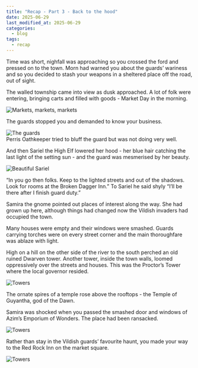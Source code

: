 ```yaml
---
title: "Recap - Part 3 - Back to the hood"
date: 2025-06-29
last_modified_at: 2025-06-29
categories:
  - blog
tags:
  - recap
---
```


Time was short, nighfall was approaching so you crossed the ford and pressed on to the town.
Morn had warned you about the guards’ wariness and so you decided to stash your weapons in a sheltered place off the road, out of sight.

<div class="split-row">
<div class="split-text">
<p>
The walled township came into view as dusk approached. A lot of folk were entering, bringing carts and filled with goods - Market Day in the morning.
</p>
</div>
<div class="split-image">
<img src="{{ site.baseurl }}/assets/images/medieval-fair-2.png" alt="Markets, markets, markets"> 
</div>
</div>
<div class="split-row reverse">
<div class="split-text">
<p>
The guards stopped you and demanded to know your business. 
</p>
</div>
<div class="split-image">
<img src="{{ site.baseurl }}/assets/images/the-guards-at-market.png" alt="The guards"> 
</div>
</div>
Perris Oathkeeper tried to bluff the guard but was not doing very well. 

<div class="split-row">
<div class="split-text">
<p>
And then Sariel the High Elf lowered her hood - her blue hair catching the last light of the setting sun - and the guard was mesmerised by her beauty. 
</p>
</div>
<div class="split-image">
<img src="{{ site.baseurl }}/assets/images/beautiful-sariel.png" alt="Beautiful Sariel"> 
</div>
</div>

“In you go then folks. Keep to the lighted streets and out of the shadows. Look for rooms at the Broken Dagger Inn.” To Sariel he said shyly “I’ll be there after I finish guard duty.”

Samira the gnome pointed out places of interest along the way. She had grown up here, although things had changed now the Vildish invaders had occupied the town. 

Many houses were empty and their windows were smashed. Guards carrying torches were on every street corner and the main thoroughfare was ablaze with light.

<div class="split-row reverse">
<div class="split-text">
<p>
High on a hill on the other side of the river to the south perched an old ruined Dwarven tower. Another tower, inside the town walls, loomed oppressively over the streets and houses. This was the Proctor’s Tower where the local governor resided.
</p>
</div>
<div class="split-image">
<img src="{{ site.baseurl }}/assets/images/dwarven-tower.png" alt="Towers"> 
</div> 
</div>

The ornate spires of a temple rose above the rooftops - the Temple of Guyantha, god of the Dawn.

<div class="split-row">
<div class="split-text">
<p>Samira was shocked when you passed the smashed door and windows of Azim’s Emporium of Wonders. The place had been ransacked.</p>
</div>
<div class="split-image">
<img src="{{ site.baseurl }}/assets/images/smashed-emporium.png" alt="Towers"> 
</div> 
</div>

<div class ="split-row reverse">
<div class="split-text">
<p>
Rather than stay in the Vildish guards’ favourite haunt, you made your way to the Red Rock Inn on the market square.
</p>
</div>
<div class="split-image">
<img src="{{ site.baseurl }}/assets/images/red-rock-inn.png" alt="Towers"> 
</div>

</div>
